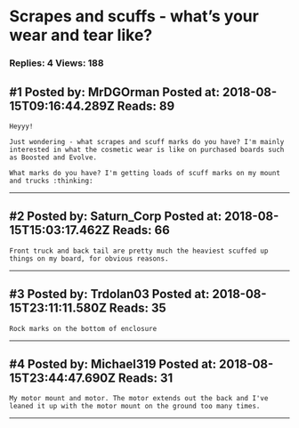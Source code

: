 # Scrapes and scuffs - what&rsquo;s your wear and tear like?

### Replies: 4 Views: 188

## \#1 Posted by: MrDGOrman Posted at: 2018-08-15T09:16:44.289Z Reads: 89

```
Heyyy!

Just wondering - what scrapes and scuff marks do you have? I'm mainly interested in what the cosmetic wear is like on purchased boards such as Boosted and Evolve.

What marks do you have? I'm getting loads of scuff marks on my mount and trucks :thinking:
```

---
## \#2 Posted by: Saturn_Corp Posted at: 2018-08-15T15:03:17.462Z Reads: 66

```
Front truck and back tail are pretty much the heaviest scuffed up things on my board, for obvious reasons.
```

---
## \#3 Posted by: Trdolan03 Posted at: 2018-08-15T23:11:11.580Z Reads: 35

```
Rock marks on the bottom of enclosure
```

---
## \#4 Posted by: Michael319 Posted at: 2018-08-15T23:44:47.690Z Reads: 31

```
My motor mount and motor. The motor extends out the back and I've leaned it up with the motor mount on the ground too many times.
```

---
